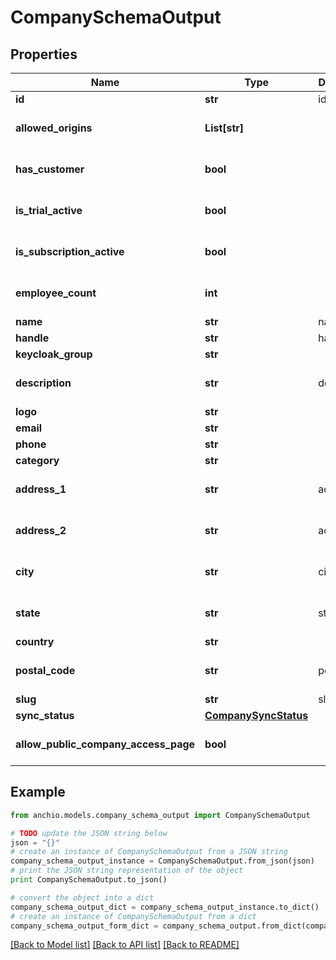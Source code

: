 # CompanySchemaOutput


## Properties

Name | Type | Description | Notes
------------ | ------------- | ------------- | -------------
**id** | **str** | id | [optional] 
**allowed_origins** | **List[str]** |  | [optional] [default to []]
**has_customer** | **bool** |  | [optional] [default to False]
**is_trial_active** | **bool** |  | [optional] [default to False]
**is_subscription_active** | **bool** |  | [optional] [default to False]
**employee_count** | **int** |  | [optional] [default to 0]
**name** | **str** | name | 
**handle** | **str** | handle | 
**keycloak_group** | **str** |  | [optional] 
**description** | **str** | description | [optional] [default to '']
**logo** | **str** |  | [optional] 
**email** | **str** |  | [optional] 
**phone** | **str** |  | [optional] 
**category** | **str** |  | [optional] 
**address_1** | **str** | address_1 | [optional] [default to '']
**address_2** | **str** | address_2 | [optional] [default to '']
**city** | **str** | city | [optional] [default to '']
**state** | **str** | state | [optional] [default to '']
**country** | **str** |  | 
**postal_code** | **str** | postal_code | [optional] [default to '']
**slug** | **str** | slug | [optional] 
**sync_status** | [**CompanySyncStatus**](CompanySyncStatus.md) |  | 
**allow_public_company_access_page** | **bool** |  | [optional] [default to False]

## Example

```python
from anchio.models.company_schema_output import CompanySchemaOutput

# TODO update the JSON string below
json = "{}"
# create an instance of CompanySchemaOutput from a JSON string
company_schema_output_instance = CompanySchemaOutput.from_json(json)
# print the JSON string representation of the object
print CompanySchemaOutput.to_json()

# convert the object into a dict
company_schema_output_dict = company_schema_output_instance.to_dict()
# create an instance of CompanySchemaOutput from a dict
company_schema_output_form_dict = company_schema_output.from_dict(company_schema_output_dict)
```
[[Back to Model list]](../README.md#documentation-for-models) [[Back to API list]](../README.md#documentation-for-api-endpoints) [[Back to README]](../README.md)


